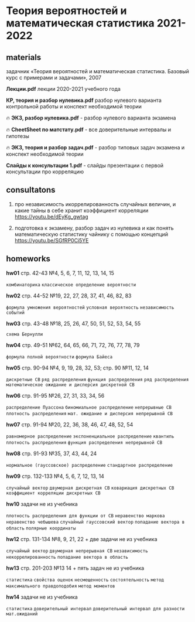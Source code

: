 # Теория вероятностей и математическая статистика 2021-2022
materials
---
задачник «Теория вероятностей и математическая статистика. Базовый курс с примерами и задачами», 2007

**Лекции.pdf** лекции 2020-2021 учебного года

**КР, теория и разбор нулевика.pdf** разбор нулевого варианта контрольной работы и конспект необходимой теории

🔥 **ЭКЗ, разбор нулевика.pdf** -  разбор нулевого варианта экзамена

🔥 **CheetSheet по матстату.pdf** -  все доверительные интервалы и гипотезы

🔥 **ЭКЗ, теория и разбор задач.pdf** -  разбор типовых задач экзамена и конспект необходимой теории

**Слайды к консультации 1.pdf** - слайды презентации с первой консультации про корреляцию

consultatons
---
1) про независимость икоррелированность случайных величин, и какие тайны в себе хранит коэффициент корреляции
https://youtu.be/dEyKg_gwtag

2) подготовка к экзамену, разбор задач из нулевика и как понять математическую статистику чайнику с помощью концепций
https://youtu.be/SGfRP0Ci5YE

homeworks
---
**hw01** стр. 42-43 №4, 5, 6, 7, 11, 12, 13, 14, 15

`комбинаторика` `классическое определение вероятности`

**hw02** стр. 44-52 №19, 22, 27, 28, 37, 41, 46, 82, 83

`формула умножения вероятностей` `условная вероятность` `независимость событий`

**hw03** стр. 43-48 №18, 25, 26, 47, 50, 51, 52, 53, 54, 55

`схема Бернулли`

**hw04** стр. 49-51 №62, 64, 65, 66, 71, 72, 76, 77, 78, 79

`формула полной вероятности` `формула Байеса`

**hw05** стр. 90-94 №4, 9, 19, 28, 32, 53; стр. 90 №11, 12, 14

`дискретные СВ` `ряд распределения` `функция распределения` `ряд распределения` `математическое ожидание и дисперсия дискретной СВ`

**hw06** стр. 91-95 №26, 27, 31, 33, 34, 56

`распределение Пуассона` `биномиальное распределение` `непрерывные СВ` `плотность распределения` `мат. ожидание и дисперсия непрерывной СВ`

**hw07** стр. 91-94 №20, 22, 36, 38, 46, 47, 48, 52, 54

`равномерное распределение` `экспоненциальное распределение` `квантиль` `плотность распределения` `функция распределения непрерывной СВ`

**hw08** стр. 91-93 №35, 37, 43, 44, 24

`нормальное (гауссовское) распределение` `стандартное распределение`

**hw09** стр. 132-133 №4, 5, 6, 7, 12, 13, 14

`случайный вектор` `двумерная дискретная СВ` `ковариация дискретных СВ` `коэффициент корреляции дискретных СВ`

**hw10** задачи не из учебника

`плотность распределения для функции от СВ` `неравенство маркова` `неравенство чебышева` `случайный гауссовский вектор` `попадание вектора в область` `полярные координаты`

**hw12** стр. 131-134 №8, 9, 21, 22 + две задачи не из учебника

`случайный вектор` `двумерная непрерывная СВ` `независимость` `некоррелированность` `попадание вектора в область`

**hw13** стр. 201-203 №13 14 + пять задач не из учебника

`статистика` `свойства оценок` `несмещенность` `состоятельность` `метод максимального правдоподобия` `метод моментов`

**hw14** задачи не из учебника

`статистика` `доверительный интервал` `доверительный интервал для разности мат.ожиданий`
